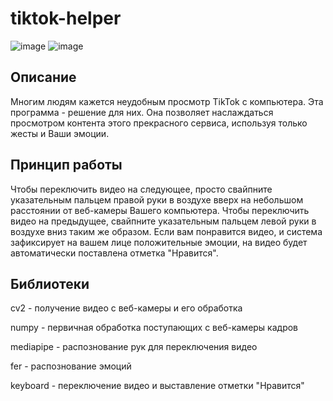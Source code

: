 # tiktok-helper
![image](https://user-images.githubusercontent.com/64738836/208238275-000ccc67-a636-413a-9fe2-5af87e34f2f0.png) ![image](https://user-images.githubusercontent.com/64738836/208238144-8e1585cd-2a26-480b-9ce0-2a79e8a31969.png)

## Описание
Многим людям кажется неудобным просмотр TikTok с компьютера. Эта программа - решение для них. Она позволяет наслаждаться просмотром контента этого прекрасного сервиса, используя только жесты и Ваши эмоции. 
## Принцип работы
Чтобы переключить видео на следующее, просто свайпните указательным пальцем правой руки в воздухе вверх на небольшом расстоянии от веб-камеры Вашего компьютера. Чтобы переключить видео на предыдущее, свайпните указательным пальцем левой руки в воздухе вниз таким же образом. Если вам понравится видео, и система зафиксирует на вашем лице положительные эмоции, на видео будет автоматически поставлена отметка "Нравится".
## Библиотеки
cv2 - получение видео с веб-камеры и его обработка  

numpy - первичная обработка поступающих с веб-камеры кадров  

mediapipe - распознование рук для переключения видео  

fer - распознование эмоций  

keyboard - переключение видео и выставление отметки "Нравится"
